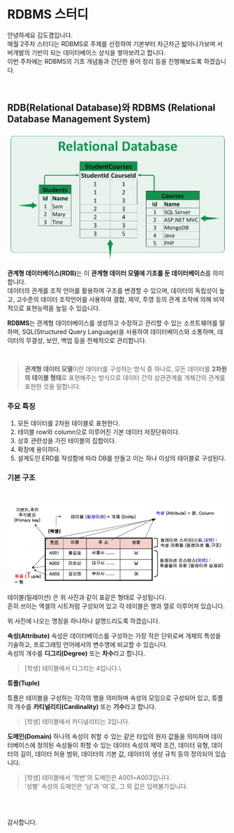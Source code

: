 # RDBMS 스터디

안녕하세요 김도겸입니다.  
매월 2주차 스터디는 RDBMS로 주제를 선정하여 기본부터 차근차근 밟아나가보며 서버개발의 기반이 되는 데이터베이스 상식을 쌓아보려고 합니다.  
이번 주차에는 RDBMS의 기초 개념들과 간단한 용어 정리 등을 진행해보도록 하겠습니다.

<br>

## RDB(Relational Database)와 RDBMS (Relational Database Management System)

![RDB_이미지_1](./images/relational_database_1.jpg)

<b>관계형 데이터베이스(RDB)</b>는 이 <b>관계형 데이터 모델에 기초를 둔 데이터베이스</b>를 의미합니다.  
 데이터의 관계를 조작 언어를 활용하여 구조를 변경할 수 있으며, 데이터의 독립성이 높고, 고수준의 데이터 조작언어를 사용하여 결합, 제약, 투영 등의 관계 조작에 의해 비약적으로 표현능력을 높일 수 있습니다.

<b>RDBMS</b>는 관계형 데이터베이스를 생성하고 수정하고 관리할 수 있는 소프트웨어를 말하며, SQL(Structured Query Language)을 사용하여 데이터베이스와 소통하며, 데이터의 무결성, 보안, 백업 등을 전체적으로 관리합니다.

<br>

> **관계형 데이터 모델**이란 데이터를 구성하는 방식 중 하나로, 모든 데이터를 **2차원의 테이블 형태**로 표현해주는 방식으로 데이터 간의 상관관계를 개체간의 관계를 표현한 것을 말합니다.

### 주요 특징

1. 모든 데이터를 2차원 테이블로 표현한다.
2. 테이블 row와 column으로 이루어진 기본 데이터 저장단위이다.
3. 상호 관련성을 가진 테이블의 집합이다.
4. 확장에 용이하다.
5. 설계도인 ERD를 작성함에 따라 DB를 만들고 이는 하나 이상의 테이블로 구성된다.

### 기본 구조

<br>

![테이블_구조](./images/rdbms_relation_structure.jpg)

테이블(릴레이션) 은 위 사진과 같이 표같은 형태로 구성됩니다.  
흔히 쓰이는 엑셀의 시트처럼 구성되어 있고 각 테이블은 행과 열로 이루어져 있습니다.

위 사진에 나오는 명칭을 하나하나 설명드리도록 하겠습니다.

**속성(Attribute)**
속성은 데이터베이스를 구성하는 가장 작은 단위로써 개체의 특성을 기술하고, 프로그래밍 언어에서의 변수명에 비교할 수 있습니다.  
속성의 개수를 <b>디그리(Degree)</b> 또는 <b>차수</b>라고 합니다.

> [학생] 테이블에서 디그리는 4입니다.\

**튜플(Tuple)**

튜플은 테이블을 구성하는 각각의 행을 의미하며 속성의 모임으로 구성되어 있고,
튜플의 개수를 <b>카티널리티(Cardinality)</b> 또는 <b>기수</b>라고 합니다.

> [학생] 테이블에서 카디널리티는 3입니다.

**도메인(Domain)**
하나의 속성이 취할 수 있는 같은 타입의 원자 값들을 의미하며 데이터베이스에 정의된 속성들이 취할 수 있는 데이터 속성의 제약 조건, 데이터 유형, 데이터의 길이, 데이터 허용 범위, 데이터의 기본 값, 데이터의 생성 규칙 등의 정의되어 있습니다.

> [학생] 테이블에서 '학번'의 도메인은 A001~A003입니다.  
> '성별' 속성의 도메인은 '남'과 '여'로, 그 외 값은 입력불가입니다.

<br><br>

감사합니다.
